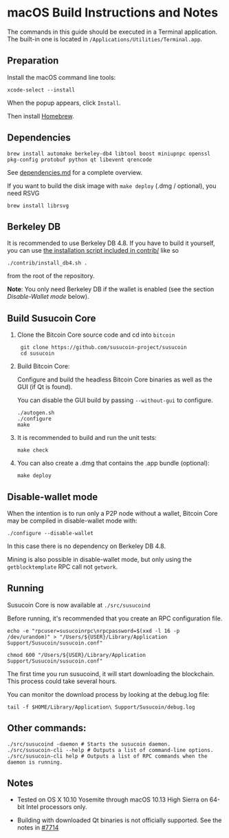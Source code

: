 macOS Build Instructions and Notes
====================================
The commands in this guide should be executed in a Terminal application.
The built-in one is located in `/Applications/Utilities/Terminal.app`.

Preparation
-----------
Install the macOS command line tools:

`xcode-select --install`

When the popup appears, click `Install`.

Then install [Homebrew](https://brew.sh).

Dependencies
----------------------

    brew install automake berkeley-db4 libtool boost miniupnpc openssl pkg-config protobuf python qt libevent qrencode

See [dependencies.md](dependencies.md) for a complete overview.

If you want to build the disk image with `make deploy` (.dmg / optional), you need RSVG

    brew install librsvg

Berkeley DB
-----------
It is recommended to use Berkeley DB 4.8. If you have to build it yourself,
you can use [the installation script included in contrib/](/contrib/install_db4.sh)
like so

```shell
./contrib/install_db4.sh .
```

from the root of the repository.

**Note**: You only need Berkeley DB if the wallet is enabled (see the section *Disable-Wallet mode* below).

Build Susucoin Core
------------------------

1. Clone the Bitcoin Core source code and cd into `bitcoin`

        git clone https://github.com/susucoin-project/susucoin
        cd susucoin

2.  Build Bitcoin Core:

    Configure and build the headless Bitcoin Core binaries as well as the GUI (if Qt is found).

    You can disable the GUI build by passing `--without-gui` to configure.

        ./autogen.sh
        ./configure
        make

3.  It is recommended to build and run the unit tests:

        make check

4.  You can also create a .dmg that contains the .app bundle (optional):

        make deploy

Disable-wallet mode
--------------------
When the intention is to run only a P2P node without a wallet, Bitcoin Core may be compiled in
disable-wallet mode with:

    ./configure --disable-wallet

In this case there is no dependency on Berkeley DB 4.8.

Mining is also possible in disable-wallet mode, but only using the `getblocktemplate` RPC
call not `getwork`.

Running
-------

Susucoin Core is now available at `./src/susucoind`

Before running, it's recommended that you create an RPC configuration file.

    echo -e "rpcuser=susucoinrpc\nrpcpassword=$(xxd -l 16 -p /dev/urandom)" > "/Users/${USER}/Library/Application Support/Susucoin/susucoin.conf"

    chmod 600 "/Users/${USER}/Library/Application Support/Susucoin/susucoin.conf"

The first time you run susucoind, it will start downloading the blockchain. This process could take several hours.

You can monitor the download process by looking at the debug.log file:

    tail -f $HOME/Library/Application\ Support/Susucoin/debug.log

Other commands:
-------

    ./src/susucoind -daemon # Starts the susucoin daemon.
    ./src/susucoin-cli --help # Outputs a list of command-line options.
    ./src/susucoin-cli help # Outputs a list of RPC commands when the daemon is running.

Notes
-----

* Tested on OS X 10.10 Yosemite through macOS 10.13 High Sierra on 64-bit Intel processors only.

* Building with downloaded Qt binaries is not officially supported. See the notes in [#7714](https://github.com/bitcoin/bitcoin/issues/7714)
